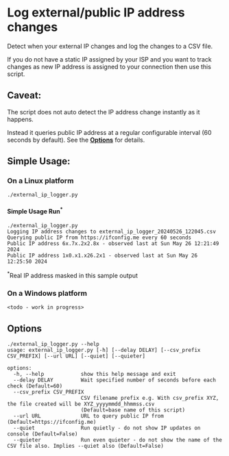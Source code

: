 # Log external/public IP address changes

Detect when your external IP changes and log the changes to a CSV file.

If you do not have a static IP assigned by your ISP and you want to track changes as new IP address is assigned to your connection then use this script.

## Caveat:
The script does not auto detect the IP address change instantly as it happens.

Instead it queries public IP address at a regular configurable interval (60 seconds by default). See the [**Options**](https://github.com/bijalthanawala/external_ip_logger#options) for details.

## Simple Usage:
### On a Linux platform
```
./external_ip_logger.py
```

#### Simple Usage Run<sup>*</sup>
```
./external_ip_logger.py
Logging IP address changes to external_ip_logger_20240526_122045.csv
Querying public IP from https://ifconfig.me every 60 seconds
Public IP address 6x.7x.2x2.8x - observed last at Sun May 26 12:21:49 2024
Public IP address 1x0.x1.x26.2x1 - observed last at Sun May 26 12:25:50 2024
```
<sup>*</sup>Real IP address masked in this sample output


### On a Windows platform
```
<todo - work in progress>
```


## Options
```
./external_ip_logger.py --help
usage: external_ip_logger.py [-h] [--delay DELAY] [--csv_prefix CSV_PREFIX] [--url URL] [--quiet] [--quieter]

options:
  -h, --help            show this help message and exit
  --delay DELAY         Wait specified number of seconds before each check (Default=60)
  --csv_prefix CSV_PREFIX
                        CSV filename prefix e.g. With csv_prefix XYZ, the file created will be XYZ_yyyymmdd_hhmmss.csv
                        (Default=base name of this script)
  --url URL             URL to query public IP from (Default=https://ifconfig.me)
  --quiet               Run quietly - do not show IP updates on console (Default=False)
  --quieter             Run even quieter - do not show the name of the CSV file also. Implies --quiet also (Default=False)
```
